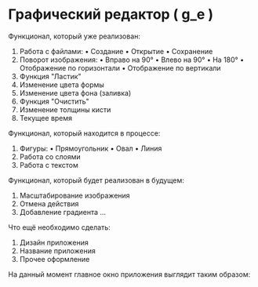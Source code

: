 # Графический редактор ( g_e )

Функционал, который уже реализован:
1. Работа с файлами:
  •	Создание
  •	Открытие
  •	Сохранение
2. Поворот изображения:
  •	Вправо на 90°
  •	Влево на 90°
  •	На 180°
  •	Отображение по горизонтали
  •	Отображение по вертикали
3. Функция "Ластик"
4. Изменение цвета формы
5. Изменение цвета фона (заливка)
6. Функция "Очистить"
7. Изменение толщины кисти
8. Текущее время

Функционал, который находится в процессе:
1. Фигуры:
  •	Прямоугольник
  •	Овал
  • Линия
2. Работа со слоями
3. Работа с текстом

Функционал, который будет реализован в будущем:
1. Масштабирование изображения
2. Отмена действия
3. Добавление градиента
...

Что ещё необходимо сделать:
1. Дизайн приложения
2. Название приложения
3. Прочее оформление

На данный момент главное окно приложения выглядит таким образом:

